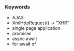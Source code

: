 
### Keywords

- AJAX
- XmlHttpRequest() -> "XHR"
- single page application
- promises
- async await
- for await of

